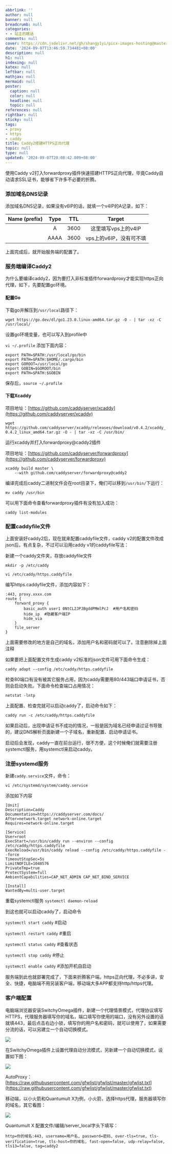 ```yaml
---
abbrlink: ''
author: null
banner: null
breadcrumb: null
categories:
- - 站主的瞎话
comments: null
cover: https://cdn.jsdelivr.net/gh/shangy1yi/picx-images-hosting@master/image.6bh0plu8ni.png
date: '2024-09-07T13:46:59.734481+08:00'
description: null
h1: null
indexing: null
katex: null
leftbar: null
mathjax: null
mermaid: null
poster:
  caption: null
  color: null
  headline: null
  topic: null
references: null
rightbar: null
sticky: null
tags:
- proxy
- https
- caddy
title: Caddy2搭建HTTPS正向代理
topic: null
type: null
updated: '2024-09-07T20:08:42.809+08:00'
---
```

使用Caddy v2打入forwardproxy插件快速搭建HTTPS正向代理，毕竟Caddy自动请求SSL证书，能够省下许多不必要的折腾。

### 添加域名DNS记录

添加域名DNS记录，如果没有v6IP的话，就填一个v4IP的A记录，如下：

| Name (prefix) | Type | TTL |         Target         |
| :-----------: | :--: | :--: | :---------------------: |
|              |  A  | 3600 |   这里填写vps上的v4IP   |
|              | AAAA | 3600 | vps上的v6IP，没有可不填 |

上面完成后，就开始服务端的配置了。

### 服务端编译Caddy2

为什么要编译caddy2，因为要打入非标准插件forwardproxy才能实现https正向代理，如下，先要配置go环境。

#### 配置Go

下载go并解压到`/usr/local`路径下：

`wget https://go.dev/dl/go1.23.0.linux-amd64.tar.gz -O - | tar -xz -C /usr/local/`

设置go环境变量，也可以写入到profile中

`vi ~/.profile` 添加下面内容：

```
export PATH=$PATH:/usr/local/go/bin
export PATH=$PATH:$HOME/.cargo/bin
export GOROOT=/usr/local/go
export GOBIN=$GOROOT/bin
export PATH=$PATH:$GOBIN

```

保存后，`source ~/.profile`

#### 下载Xcaddy

项目地址：[https://github.com/caddyserver/xcaddy](https://github.com/caddyserver/xcaddy)

`wget https://github.com/caddyserver/xcaddy/releases/download/v0.4.2/xcaddy_0.4.2_linux_amd64.tar.gz -O - | tar -xz -C /usr/bin/`

运行xcaddy并打入forwardproxy@caddy2插件

项目地址：[https://github.com/caddyserver/forwardproxy](https://github.com/caddyserver/forwardproxy)

```
xcaddy build master \
    --with github.com/caddyserver/forwardproxy@caddy2

```

编译完成后caddy二进制文件会在root目录下，俺们可以移到`/usr/bin/`下运行：

`mv caddy /usr/bin`

可以用下面命令查看forwardproxy插件有没有加入成功：

`caddy list-modules`

### 配置caddyfile文件

上面安装好caddy2后，现在就来配置caddyfile文件，caddy v2的配置文件改成json后，有点复杂，不过可以沿用caddy v1的caddyfile写法：

新建一个caddy文件夹，存放caddyfile文件

`mkdir -p /etc/caddy`

`vi /etc/caddy/https.caddyfile`

编写https.caddyfile文件，添加内容如下：

```
:443, proxy.xxxx.com
route {
	forward_proxy {
		basic_auth user1 0NtCL2JPJBgddPMmlPcJ  #用户名和密码
		hide_ip  #隐藏客户端IP
		hide_via
	}
	file_server
}

```

上面需要修改的地方是自己的域名，添加用户名和密码就可以了。注意删除掉上面注释

如果要把上面配置文件生成caddy v2标准的json文件可用下面命令生成：

`caddy adapt --config /etc/caddy/https.caddyfile`

检查80端口有没有被其它服务占用，因为caddy需要用80/443端口申请证书，否则会启动失败。下面命令检查端口占用情况：

`netstat -lntp`

上面配置、检查完就可以启动caddy了，启动命令如下：

`caddy run -c /etc/caddy/https.caddyfile`

如果启动后，出现申请证书不成功的情况，一般是因为域名已经申请过证书导致的，建议DNS解析页面新建一个子域名，重新配置、启动申请证书。

启动后会发现，caddy一直在前台运行，很不方便，这个时候俺们就需要注册systemctl服务，用systemctl来启动caddy。

### 注册systemd服务

新建`caddy.service`文件，命令：

`vi /etc/systemd/system/caddy.service`

添加如下内容

```
[Unit]
Description=Caddy
Documentation=https://caddyserver.com/docs/
After=network.target network-online.target
Requires=network-online.target

[Service]
User=root
ExecStart=/usr/bin/caddy run --environ --config /etc/caddy/https.caddyfile
ExecReload=/usr/bin/caddy reload --config /etc/caddy/https.caddyfile --force
TimeoutStopSec=5s
LimitNOFILE=1048576
PrivateTmp=true
ProtectSystem=full
AmbientCapabilities=CAP_NET_ADMIN CAP_NET_BIND_SERVICE

[Install]
WantedBy=multi-user.target

```

重载systemctl服务 `systemctl daemon-reload`

到这也就可以启动caddy了，启动命令

`systemctl start caddy` #启动

`systemctl restart caddy` #重启

`systemctl status caddy` #查看状态

`systemctl stop caddy` #停止

`systemctl enable caddy` #添加开机自启动

服务端到此也就部署完成了，下面来折腾客户端。https正向代理，不必多讲，安全、快捷，电脑端不用另装客户端，移动端大多APP都支持http/https代理。

### 客户端配置

电脑端浏览器安装SwitchyOmega插件，新建一个代理情景模式，代理协议填写HTTPS，代理服务器填写你的域名，端口填写你使用的端口，没有另外设置的话就填443，最后点击右边小锁，填写你的用户名和密码，就可以使用了，如果需要分流的话，可以另建立一个自动切换模式。

[![](https://hostalk.net/posts/gost_https_proxy/gost1.png)](https://hostalk.net/posts/gost_https_proxy/gost1.png)

在SwitchyOmega插件上设置代理自动分流模式，另新建一个自动切换模式，设置如下图：

[![](https://hostalk.net/posts/gost_https_proxy/gost2.png)](https://hostalk.net/posts/gost_https_proxy/gost2.png)

AutoProxy：[https://raw.githubusercontent.com/gfwlist/gfwlist/master/gfwlist.txt](https://raw.githubusercontent.com/gfwlist/gfwlist/master/gfwlist.txt)

移动端，以小火箭和Quantumult X为例，小火箭，选择https代理，服务器填写你的域名，其它看图：

[![](https://hostalk.net/posts/gost_https_proxy/gost3.jpg)](https://hostalk.net/posts/gost_https_proxy/gost3.jpg)

Quantumult X 配置文件/编辑/server\_local字头下填写：

`http=你的域名:443, username=用户名, password=密码, over-tls=true, tls-verification=true, tls-host=你的域名, fast-open=false, udp-relay=false, tls13=false, tag=caddy2`

